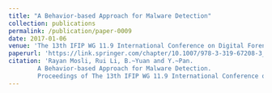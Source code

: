 ```yaml
---
title: "A Behavior-based Approach for Malware Detection"
collection: publications
permalink: /publication/paper-0009
date: 2017-01-06
venue: 'The 13th IFIP WG 11.9 International Conference on Digital Forensics (IFIP WG 11.9 2017)'
paperurl: 'https://link.springer.com/chapter/10.1007/978-3-319-67208-3_11'
citation: 'Rayan Mosli, Rui Li, B.~Yuan and Y.~Pan.
        A Behavior-based Approach for Malware Detection.
        Proceedings of The 13th IFIP WG 11.9 International Conference on Digital Forensics (IFIP WG 11.9 2017), 187-201, January 2017.'
---
```



